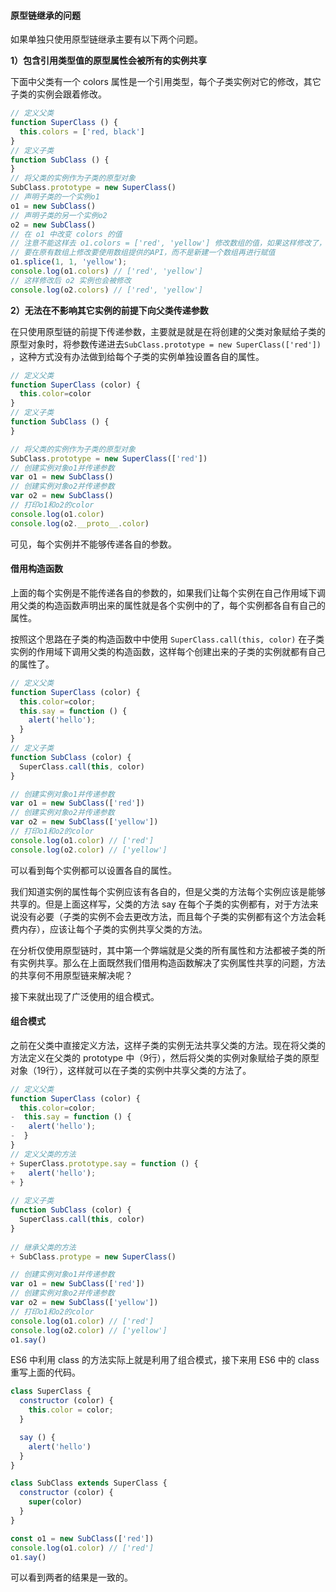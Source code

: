 #### 原型链继承的问题

如果单独只使用原型链继承主要有以下两个问题。

**1）包含引用类型值的原型属性会被所有的实例共享**

下面中父类有一个 colors 属性是一个引用类型，每个子类实例对它的修改，其它子类的实例会跟着修改。

```js
// 定义父类
function SuperClass () {
  this.colors = ['red, black']
}
// 定义子类
function SubClass () {
}
// 将父类的实例作为子类的原型对象
SubClass.prototype = new SuperClass()
// 声明子类的一个实例o1
o1 = new SubClass()
// 声明子类的另一个实例o2
o2 = new SubClass()
// 在 o1 中改变 colors 的值
// 注意不能这样去 o1.colors = ['red', 'yellow'] 修改数组的值，如果这样修改了，o1.colors就不再指向SuperClass中的colors了，而是指向了一个全新的数组。
// 要在原有数组上修改要使用数组提供的API，而不是新建一个数组再进行赋值
o1.splice(1, 1, 'yellow');
console.log(o1.colors) // ['red', 'yellow']
// 这样修改后 o2 实例也会被修改
console.log(o2.colors) // ['red', 'yellow']
```

**2）无法在不影响其它实例的前提下向父类传递参数**

在只使用原型链的前提下传递参数，主要就是就是在将创建的父类对象赋给子类的原型对象时，将参数传递进去`SubClass.prototype = new SuperClass(['red'])` ，这种方式没有办法做到给每个子类的实例单独设置各自的属性。

```js
// 定义父类
function SuperClass (color) {
  this.color=color
}
// 定义子类
function SubClass () {
}

// 将父类的实例作为子类的原型对象
SubClass.prototype = new SuperClass(['red'])
// 创建实例对象o1并传递参数
var o1 = new SubClass()
// 创建实例对象o2并传递参数
var o2 = new SubClass()
// 打印o1和o2的color
console.log(o1.color)
console.log(o2.__proto__.color)
```

可见，每个实例并不能够传递各自的参数。

#### 借用构造函数

上面的每个实例是不能传递各自的参数的，如果我们让每个实例在自己作用域下调用父类的构造函数声明出来的属性就是各个实例中的了，每个实例都各自有自己的属性。

按照这个思路在子类的构造函数中中使用 `SuperClass.call(this, color)`  在子类实例的作用域下调用父类的构造函数，这样每个创建出来的子类的实例就都有自己的属性了。

```js
// 定义父类
function SuperClass (color) {
  this.color=color;
  this.say = function () {
    alert('hello');
  }
}
// 定义子类
function SubClass (color) {
  SuperClass.call(this, color)
}

// 创建实例对象o1并传递参数
var o1 = new SubClass(['red'])
// 创建实例对象o2并传递参数
var o2 = new SubClass(['yellow'])
// 打印o1和o2的color
console.log(o1.color) // ['red']
console.log(o2.color) // ['yellow']
```

可以看到每个实例都可以设置各自的属性。

我们知道实例的属性每个实例应该有各自的，但是父类的方法每个实例应该是能够共享的。但是上面这样写，父类的方法 say 在每个子类的实例都有，对于方法来说没有必要（子类的实例不会去更改方法，而且每个子类的实例都有这个方法会耗费内存），应该让每个子类的实例共享父类的方法。

在分析仅使用原型链时，其中第一个弊端就是父类的所有属性和方法都被子类的所有实例共享。那么在上面既然我们借用构造函数解决了实例属性共享的问题，方法的共享何不用原型链来解决呢？

接下来就出现了广泛使用的组合模式。

#### 组合模式

之前在父类中直接定义方法，这样子类的实例无法共享父类的方法。现在将父类的方法定义在父类的 prototype 中（9行），然后将父类的实例对象赋给子类的原型对象（19行），这样就可以在子类的实例中共享父类的方法了。

```js
// 定义父类
function SuperClass (color) {
  this.color=color;
-  this.say = function () {
-   alert('hello');
-  }
}
// 定义父类的方法
+ SuperClass.prototype.say = function () {
+   alert('hello');
+ }
  
// 定义子类
function SubClass (color) {
  SuperClass.call(this, color)
}
  
// 继承父类的方法
+ SubClass.protype = new SuperClass()

// 创建实例对象o1并传递参数
var o1 = new SubClass(['red'])
// 创建实例对象o2并传递参数
var o2 = new SubClass(['yellow'])
// 打印o1和o2的color
console.log(o1.color) // ['red']
console.log(o2.color) // ['yellow']
o1.say()
```

ES6 中利用 class 的方法实际上就是利用了组合模式，接下来用 ES6 中的 class 重写上面的代码。

```js
class SuperClass {
  constructor (color) {
    this.color = color;
  }

  say () {
    alert('hello')
  }
}

class SubClass extends SuperClass {
  constructor (color) {
    super(color)
  }
}

const o1 = new SubClass(['red'])
console.log(o1.color) // ['red']
o1.say() 
```

可以看到两者的结果是一致的。

